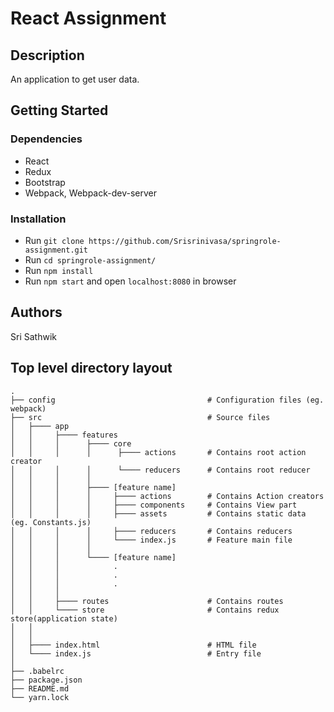 # React Assignment

## Description

An application to get user data.

## Getting Started

### Dependencies

- React
- Redux
- Bootstrap
- Webpack, Webpack-dev-server

### Installation

- Run `git clone https://github.com/Srisrinivasa/springrole-assignment.git`
- Run `cd springrole-assignment/`
- Run `npm install`
- Run `npm start` and open `localhost:8080` in browser

## Authors

Sri Sathwik

## Top level directory layout

    .
    ├── config                                  # Configuration files (eg. webpack)
    ├── src                                     # Source files
    │   ├──── app
    │   │     ├──── features
    │   │     │      ├──── core
    │   │     │      │      ├──── actions       # Contains root action creator
    │   │     │      │      └──── reducers      # Contains root reducer
    │   │     │      │ 
    │   │     │      ├──── [feature name]
    │   │     │      │     ├──── actions        # Contains Action creators
    │   │     │      │     ├──── components     # Contains View part
    │   │     │      │     ├──── assets         # Contains static data (eg. Constants.js)
    │   │     │      │     ├──── reducers       # Contains reducers
    │   │     │      │     └──── index.js       # Feature main file
    │   │     │      │     
    │   │     │      └──── [feature name]
    │   │     │            .
    │   │     │            .
    │   │     │            .
    │   │     │
    │   │     ├──── routes                      # Contains routes
    │   │     └──── store                       # Contains redux store(application state)
    │   │
    │   │     
    │   ├──── index.html                        # HTML file
    │   └──── index.js                          # Entry file
    │
    ├── .babelrc
    ├── package.json
    ├── README.md
    └── yarn.lock